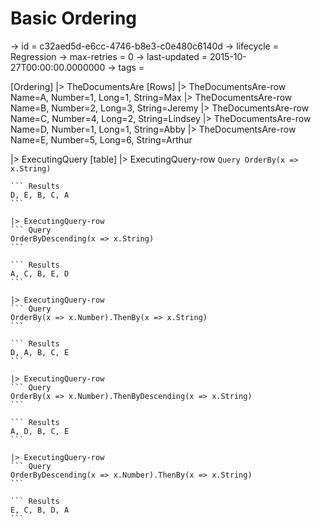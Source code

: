 # Basic Ordering

-> id = c32aed5d-e6cc-4746-b8e3-c0e480c6140d
-> lifecycle = Regression
-> max-retries = 0
-> last-updated = 2015-10-27T00:00:00.0000000
-> tags = 

[Ordering]
|> TheDocumentsAre
    [Rows]
    |> TheDocumentsAre-row Name=A, Number=1, Long=1, String=Max
    |> TheDocumentsAre-row Name=B, Number=2, Long=3, String=Jeremy
    |> TheDocumentsAre-row Name=C, Number=4, Long=2, String=Lindsey
    |> TheDocumentsAre-row Name=D, Number=1, Long=1, String=Abby
    |> TheDocumentsAre-row Name=E, Number=5, Long=6, String=Arthur

|> ExecutingQuery
    [table]
    |> ExecutingQuery-row
    ``` Query
    OrderBy(x => x.String)
    ```

    ``` Results
    D, E, B, C, A
    ```

    |> ExecutingQuery-row
    ``` Query
    OrderByDescending(x => x.String)
    ```

    ``` Results
    A, C, B, E, D
    ```

    |> ExecutingQuery-row
    ``` Query
    OrderBy(x => x.Number).ThenBy(x => x.String)
    ```

    ``` Results
    D, A, B, C, E
    ```

    |> ExecutingQuery-row
    ``` Query
    OrderBy(x => x.Number).ThenByDescending(x => x.String)
    ```

    ``` Results
    A, D, B, C, E
    ```

    |> ExecutingQuery-row
    ``` Query
    OrderByDescending(x => x.Number).ThenBy(x => x.String)
    ```

    ``` Results
    E, C, B, D, A
    ```


~~~
